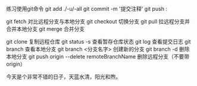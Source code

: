 练习使用git命令
git add ./-u/-all  <filename>
git commit -m '提交注释'
git push  <remote> <remote>:<deractory>


git fetch  对比远程分支与本地分支
git checkout 切换分支
git pull   拉远程分支并合并本地分支
git merge  合并分支

git clone  复制远程仓库
git status -s  查看暂存仓库状态
git log  查看提交日志
git branch  查看本地分支
git branch <分支名字> 创建新的分支
git branch -d 删除本地分支
git push origin --delete remoteBranchName  删除远程分支（不要带origin）

今天是个非常不错的日子，天蓝水清，阳光和煦。
